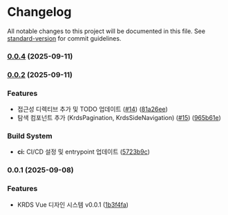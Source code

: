 # Changelog

All notable changes to this project will be documented in this file. See [standard-version](https://github.com/conventional-changelog/standard-version) for commit guidelines.

### [0.0.4](https://github.com/Initializer-org/krds-vue/compare/v0.0.2...v0.0.4) (2025-09-11)

### [0.0.2](https://github.com/Initializer-org/krds-vue/compare/v0.0.1...v0.0.2) (2025-09-11)


### Features

* 접근성 디렉티브 추가 및 TODO 업데이트 ([#14](https://github.com/Initializer-org/krds-vue/issues/14)) ([81a26ee](https://github.com/Initializer-org/krds-vue/commit/81a26ee8bb0fde80653719ae227a317ab80244b1))
* 탐색 컴포넌트 추가 (KrdsPagination, KrdsSideNavigation) ([#15](https://github.com/Initializer-org/krds-vue/issues/15)) ([965b61e](https://github.com/Initializer-org/krds-vue/commit/965b61eb11f78796e565d52f02b4f84f55435ba3))


### Build System

* **ci:** CI/CD 설정 및 entrypoint 업데이트 ([5723b9c](https://github.com/Initializer-org/krds-vue/commit/5723b9c00b107523520319e5656c459c9ae3f096))

### 0.0.1 (2025-09-08)


### Features

* KRDS Vue 디자인 시스템 v0.0.1 ([1b3f4fa](https://github.com/Initializer-org/krds-vue/commit/1b3f4fadda1564bea17e7c1e1806e9c81047c003))
